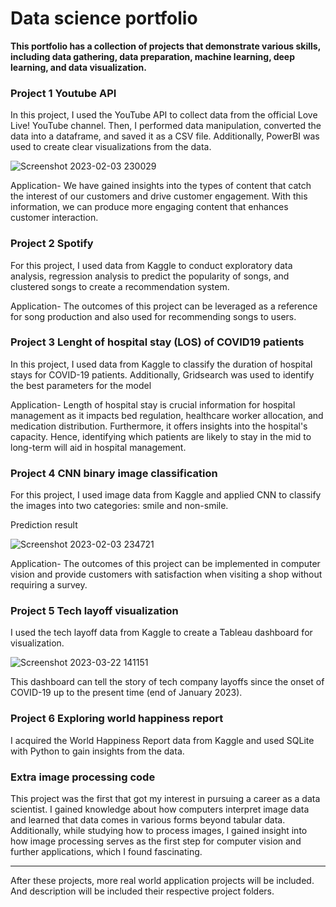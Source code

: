 # Data science portfolio 

**This portfolio has a collection of projects that demonstrate various skills, including data gathering, data preparation, machine learning, deep learning, and data visualization.**

### Project 1 Youtube API 
In this project, I used the YouTube API to collect data from the official Love Live! YouTube channel. Then, I performed data manipulation, converted the data into a dataframe, and saved it as a CSV file. Additionally, PowerBI was used to create clear visualizations from the data.


![Screenshot 2023-02-03 230029](https://user-images.githubusercontent.com/123642022/216652077-2a691d59-804d-4d26-a813-ae09649ea159.png)

Application- 
We have gained insights into the types of content that catch the interest of our customers and drive customer engagement. With this information, we can produce more engaging content that enhances customer interaction. 

### Project 2 Spotify 
For this project, I used data from Kaggle to conduct exploratory data analysis, regression analysis to predict the popularity of songs, and clustered songs to create a recommendation system.

Application-
The outcomes of this project can be leveraged as a reference for song production and also used for recommending songs to users.

### Project 3 Lenght of hospital stay (LOS) of COVID19 patients    
In this project, I used data from Kaggle to classify the duration of hospital stays for COVID-19 patients. Additionally, Gridsearch was used to identify the best parameters for the model

Application-
Length of hospital stay is crucial information for hospital management as it impacts bed regulation, healthcare worker allocation, and medication distribution. Furthermore, it offers insights into the hospital's capacity. Hence, identifying which patients are likely to stay in the mid to long-term will aid in hospital management.

### Project 4 CNN binary image classification   
For this project, I used image data from Kaggle and applied CNN to classify the images into two categories: smile and non-smile.

Prediction result


![Screenshot 2023-02-03 234721](https://user-images.githubusercontent.com/123642022/216660175-9a0a8ced-ce9e-41fc-8cd9-46fa8a83a9ec.png)

Application-
The outcomes of this project can be implemented in computer vision and provide customers with satisfaction when visiting a shop without requiring a survey.

### Project 5 Tech layoff visualization   
I used the tech layoff data from Kaggle to create a Tableau dashboard for visualization.

![Screenshot 2023-03-22 141151](https://user-images.githubusercontent.com/123642022/226828087-b5303446-2bf7-4962-a513-627028f78e55.png)

This dashboard can tell the story of tech company layoffs since the onset of COVID-19 up to the present time (end of January 2023).

### Project 6  Exploring world happiness report     
I acquired the World Happiness Report data from Kaggle and used SQLite with Python to gain insights from the data.

### Extra image processing code 
This project was the first that got my interest in pursuing a career as a data scientist. I gained knowledge about how computers interpret image data and learned that data comes in various forms beyond tabular data. Additionally, while studying how to process images, I gained insight into how image processing serves as the first step for computer vision and further applications, which I found fascinating.

___

After these projects, more real world application projects will be included. And description will be included their respective project folders. 




